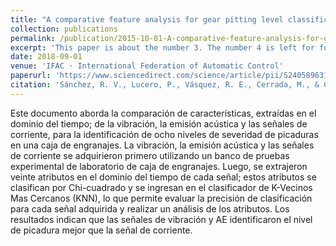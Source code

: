 ```yaml
---
title: "A comparative feature analysis for gear pitting level classification by using acoustic emission, vibration and current signals"
collection: publications
permalink: /publication/2015-10-01-A-comparative-feature-analysis-for-gear-pitting-level-classification-by-using-acoustic-emission-vibration-and-current-signals
excerpt: 'This paper is about the number 3. The number 4 is left for future work.'
date: 2018-09-01
venue: 'IFAC · International Federation of Automatic Control'
paperurl: 'https://www.sciencedirect.com/science/article/pii/S2405896318323127'
citation: 'Sánchez, R. V., Lucero, P., Vásquez, R. E., Cerrada, M., & Cabrera, D. (2018). A comparative feature analysis for gear pitting level classification by using acoustic emission, vibration and current signals. IFAC-PapersOnLine, 51(24), 346-352.'
---
```

Este documento aborda la comparación de características, extraídas en el dominio del tiempo; de la vibración, la emisión acústica y las señales de corriente, para la identificación de ocho niveles de severidad de picaduras en una caja de engranajes. La vibración, la emisión acústica y las señales de corriente se adquirieron primero utilizando un banco de pruebas experimental de laboratorio de caja de engranajes. Luego, se extrajeron veinte atributos en el dominio del tiempo de cada señal; estos atributos se clasifican por Chi-cuadrado y se ingresan en el clasificador de K-Vecinos Mas Cercanos (KNN), lo que permite evaluar la precisión de clasificación para cada señal adquirida y realizar un análisis de los atributos. Los resultados indican que las señales de vibración y AE identificaron el nivel de picadura mejor que la señal de corriente.